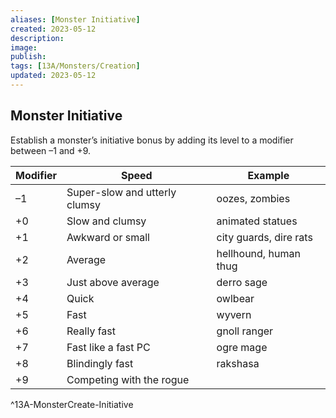 ```yaml
---
aliases: [Monster Initiative]
created: 2023-05-12
description: 
image: 
publish: 
tags: [13A/Monsters/Creation]
updated: 2023-05-12
---
```


## Monster Initiative

Establish a monster’s initiative bonus by adding its level to a modifier  
between –1 and +9.

| Modifier | Speed                         | Example                |
| -------- | ----------------------------- | ---------------------- |
| –1       | Super-slow and utterly clumsy | oozes, zombies         |
| +0       | Slow and clumsy               | animated statues       |
| +1       | Awkward or small              | city guards, dire rats |
| +2       | Average                       | hellhound, human thug  |
| +3       | Just above average            | derro sage             |
| +4       | Quick                         | owlbear                |
| +5       | Fast                          | wyvern                 |
| +6       | Really fast                   | gnoll ranger           |
| +7       | Fast like a fast PC           | ogre mage              |
| +8       | Blindingly fast               | rakshasa               |
| +9       | Competing with the rogue      |                        |    
^13A-MonsterCreate-Initiative